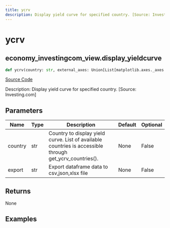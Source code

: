 ```yaml
---
title: ycrv
description: Display yield curve for specified country. [Source: Investing.com]
---
```

# ycrv

## economy_investingcom_view.display_yieldcurve

```python
def ycrv(country: str, external_axes: Union[List[matplotlib.axes._axes.Axes], NoneType], raw: bool, export: str) -> None:
```
[Source Code](https://github.com/OpenBB-finance/OpenBBTerminal/tree/main/openbb_terminal/economy/investingcom_view.py#L207)

Description: Display yield curve for specified country. [Source: Investing.com]

## Parameters

| Name | Type | Description | Default | Optional |
| ---- | ---- | ----------- | ------- | -------- |
| country | str | Country to display yield curve. List of available countries is accessible through get_ycrv_countries(). | None | False |
| export | str | Export dataframe data to csv,json,xlsx file | None | False |

## Returns

None

## Examples

